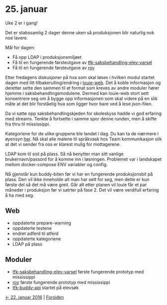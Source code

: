# 25. januar

Uke 2 er i gang!

Det er stabssamlig 2 dager denne uken så produksjonen blir naturlig nok noe lavere.

Mål for dagen: 
- Få opp LDAP i produksjonsmiljøet
- Få til en fungerende førsteutgave av [tfk-saksbehandling-elev-varsel](https://github.com/telemark/tfk-saksbehandling-elev-varsel)
- Få til en fungerende førsteutgave av [roy](https://github.com/telemark/roy)

Etter fredagens diskusjoner på hva som skal løses i hvilken modul startet dagen med litt tilbakerulling/endring i [louie-web](https://github.com/telemark/louie-web).
Det å koble informasjon og deretter sette den sammen til et format som kreves av andre moduler hører hjemme i saksbehandlingsmodulene.
Dermed kan louie-web stort sett konsentrere seg om å bygge opp informasjonen som skal videre på en slik måte at det blir forståelig hva som ligger hvor bare ved å lese json-filen.

Da vi satte opp saksbehandlingskjeden for skoleskyss hadde vi god erfaring med streams. Tenkte å fortsette i samme spor denne runden, men å skifte fra thru til mississippi.

Kategoriene for de ulike gruppene ble landet i dag. Du kan ta de nærmere i øyensyn [her](https://github.com/telemark/louie-web/blob/master/docs/warning-categories.md). 
Nå skal alle malene til språkvask hos Team kommunikasjon slik at det vi sender fra oss er klarest mulig for mottagerene.

LDAP kom til sist på plass. Så nå benytter man sitt vanlige brukernavn/passord for å komme inn i løsningen.
Problemet var i landskapet mellom docker-compose ENV variabler og config.

Nå gjenstår kun buddy-biten før vi har en fungerende produksjonsbit på plass. 
Den vil ikke inneholde alt man har sett for seg, men dette er kun første del så det må være greit.
Går alt etter planen vil louie får et par måneder i produksjon før vi satrter på fase 2.
Det vil være verdifull erfaring å ha med seg.

## Web
- oppdaterte prepare-warning
- oppdaterte testene
- endret adferd til atferd
- oppdaterte kategoriene
- LDAP på plass

## Moduler
- [tfk-saksbehandling-elev-varsel](https://github.com/telemark/tfk-saksbehandling-elev-varsel) første fungerende prototyp med mississippi
- [roy](https://github.com/telemark/roy) første fungerende prototyp med mississippi
- [tfk-buddy-api](https://github.com/telemark/tfk-buddy-api) startet på elevsøk

[<- 22. januar 2016](2016-01-22.md)  |  [Forsiden](../index.md)